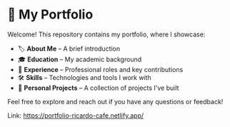 # 💼 My Portfolio  

Welcome! This repository contains my portfolio, where I showcase:  

- 🏷️ **About Me** – A brief introduction  
- 🎓 **Education** – My academic background  
- 💼 **Experience** – Professional roles and key contributions  
- 🛠️ **Skills** – Technologies and tools I work with  
- 🚀 **Personal Projects** – A collection of projects I've built  

Feel free to explore and reach out if you have any questions or feedback!  

Link: https://portfolio-ricardo-cafe.netlify.app/

